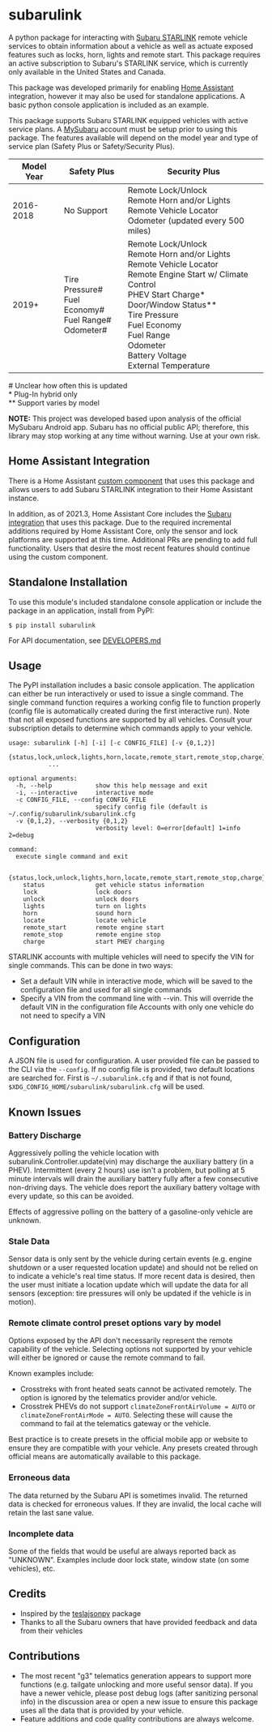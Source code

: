 # subarulink
A python package for interacting with [Subaru STARLINK](https://www.subaru.com/owners/starlink/safety-security.html) remote vehicle services to obtain information about a vehicle as well as actuate exposed features such as locks, horn, lights and remote start. This package requires an active subscription to Subaru's STARLINK service, which is currently only available in the United States and Canada. 

This package was developed primarily for enabling [Home Assistant](https://www.home-assistant.io/) integration, however it may also be used for standalone applications.  A basic python console application is included as an example.

This package supports Subaru STARLINK equipped vehicles with active service plans. A [MySubaru](https://www.mysubaru.com) account must be setup prior to using this package. The features available will depend on the model year and type of service plan (Safety Plus or Safety/Security Plus).


| Model Year   | Safety Plus | Security Plus |
|--------------|-------------|---------------|
| 2016-2018    |  No Support | Remote Lock/Unlock <br> Remote Horn and/or Lights <br> Remote Vehicle Locator <br> Odometer (updated every 500 miles) 
| 2019+        |  Tire Pressure# <br> Fuel Economy# <br> Fuel Range# <br> Odometer#     |Remote Lock/Unlock <br> Remote Horn and/or Lights <br> Remote Vehicle Locator <br> Remote Engine Start w/ Climate Control <br> PHEV Start Charge* <br> Door/Window Status** <br> Tire Pressure <br> Fuel Economy <br> Fuel Range <br> Odometer <br> Battery Voltage <br> External Temperature

\# Unclear how often this is updated <br>
\* Plug-In hybrid only <br>
\*\* Support varies by model

**NOTE:**  This project was developed based upon analysis of the official MySubaru Android app. Subaru has no official public API; therefore, this library may stop working at any time without warning.  Use at your own risk.


## Home Assistant Integration

There is a Home Assistant [custom component](https://github.com/G-Two/homeassistant-subaru) that uses this package and allows users to add Subaru STARLINK integration to their Home Assistant instance.

In addition, as of 2021.3, Home Assistant Core includes the [Subaru integration](https://www.home-assistant.io/integrations/subaru/) that uses this package. Due to the required incremental additions required by Home Assistant Core, only the sensor and lock platforms are supported at this time. Additional PRs are pending to add full functionality. Users that desire the most recent features should continue using the custom component.

## Standalone Installation
To use this module's included standalone console application or include the package in an application, install from PyPI:

    $ pip install subarulink

For API documentation, see [DEVELOPERS.md](DEVELOPERS.md)

## Usage
The PyPI installation includes a basic console application.  The application can either be run interactively or used to issue a single command.  The single command function requires a working config file to function properly (config file is automatically created during the first interactive run).  Note that not all exposed functions are supported by all vehicles. Consult your subscription details to determine which commands apply to your vehicle.

```
usage: subarulink [-h] [-i] [-c CONFIG_FILE] [-v {0,1,2}]
           {status,lock,unlock,lights,horn,locate,remote_start,remote_stop,charge}
           ...

optional arguments:
  -h, --help            show this help message and exit
  -i, --interactive     interactive mode
  -c CONFIG_FILE, --config CONFIG_FILE
                        specify config file (default is ~/.config/subarulink/subarulink.cfg
  -v {0,1,2}, --verbosity {0,1,2}
                        verbosity level: 0=error[default] 1=info 2=debug

command:
  execute single command and exit

  {status,lock,unlock,lights,horn,locate,remote_start,remote_stop,charge}
    status              get vehicle status information
    lock                lock doors
    unlock              unlock doors
    lights              turn on lights
    horn                sound horn
    locate              locate vehicle
    remote_start        remote engine start
    remote_stop         remote engine stop
    charge              start PHEV charging
```
STARLINK accounts with multiple vehicles will need to specify the VIN for single commands.  This can be done in two ways:
- Set a default VIN while in interactive mode, which will be saved to the configuration file and used for all single commands
- Specify a VIN from the command line with --vin.  This will override the default VIN in the configuration file
Accounts with only one vehicle do not need to specify a VIN

## Configuration
A JSON file is used for configuration. A user provided file can be passed to the CLI via the `--config`. If no config file is provided, two default locations are searched for. First is `~/.subarulink.cfg` and if that is not found, `$XDG_CONFIG_HOME/subarulink/subarulink.cfg` will be used.

## Known Issues
### Battery Discharge
Aggressively polling the vehicle location with subarulink.Controller.update(vin) may discharge the auxiliary battery (in a PHEV).  Intermittent (every 2 hours) use isn't a problem, but polling at 5 minute intervals will drain the auxiliary battery fully after a few consecutive non-driving days.  The vehicle does report the auxiliary battery voltage with every update, so this can be avoided.  

Effects of aggressive polling on the battery of a gasoline-only vehicle are unknown.

### Stale Data
Sensor data is only sent by the vehicle during certain events (e.g. engine shutdown or a user requested location update) and should not be relied on to indicate a vehicle's real time status. If more recent data is desired, then the user must initiate a location update which will update the data for all sensors (exception: tire pressures will only be updated if the vehicle is in motion).

### Remote climate control preset options vary by model
Options exposed by the API don't necessarily represent the remote capability of the vehicle. Selecting options not supported by your vehicle will either be ignored or cause the remote command to fail. 

Known examples include:
- Crosstreks with front heated seats cannot be activated remotely. The option is ignored by the telematics provider and/or vehicle.
- Crosstrek PHEVs do not support `climateZoneFrontAirVolume = AUTO` or `climateZoneFrontAirMode = AUTO`. Selecting these will cause the command to fail at the telematics gateway or the vehicle.

Best practice is to create presets in the official mobile app or website to ensure they are compatible with your vehicle. Any presets created through official means are automatically available to this package.

### Erroneous data
The data returned by the Subaru API is sometimes invalid. The returned data is checked for erroneous values.  If they are invalid, the local cache will retain the last sane value.

### Incomplete data
Some of the fields that would be useful are always reported back as "UNKNOWN".  Examples include door lock state, window state (on some vehicles), etc.

## Credits
- Inspired by the [teslajsonpy](https://github.com/zabuldon/teslajsonpy) package
- Thanks to all the Subaru owners that have provided feedback and data from their vehicles

## Contributions
- The most recent "g3" telematics generation appears to support more functions (e.g. tailgate unlocking and more useful sensor data). If you have a newer vehicle, please post debug logs (after sanitizing personal info) in the discussion area or open a new issue to ensure this package uses all the data that is provided by your vehicle.
- Feature additions and code quality contributions are always welcome.
